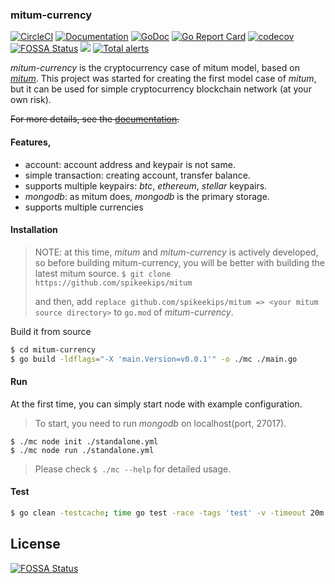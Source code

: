 ### mitum-currency

[![CircleCI](https://img.shields.io/circleci/project/github/spikeekips/mitum-currency/master.svg?style=flat-square&logo=circleci&label=circleci&cacheSeconds=60)](https://circleci.com/gh/spikeekips/mitum-currency/tree/master)
[![Documentation](https://readthedocs.org/projects/mitum-currency-doc/badge/?version=master)](https://mitum-currency-doc.readthedocs.io/en/latest/?badge=master)
[![GoDoc](https://godoc.org/github.com/golang/gddo?status.svg)](https://pkg.go.dev/github.com/spikeekips/mitum-currency?tab=overview)
[![Go Report Card](https://goreportcard.com/badge/github.com/spikeekips/mitum-currency)](https://goreportcard.com/report/github.com/spikeekips/mitum-currency)
[![codecov](https://codecov.io/gh/spikeekips/mitum-currency/branch/master/graph/badge.svg)](https://codecov.io/gh/spikeekips/mitum-currency)
[![FOSSA Status](https://app.fossa.com/api/projects/git%2Bgithub.com%2Fspikeekips%2Fmitum-currency.svg?type=shield)](https://app.fossa.com/projects/git%2Bgithub.com%2Fspikeekips%2Fmitum-currency?ref=badge_shield)
[![](https://tokei.rs/b1/github/spikeekips/mitum-currency?category=lines)](https://github.com/spikeekips/mitum-currency)
[![Total alerts](https://img.shields.io/lgtm/alerts/g/spikeekips/mitum-currency.svg?logo=lgtm&logoWidth=18)](https://lgtm.com/projects/g/spikeekips/mitum-currency/alerts/)

*mitum-currency* is the cryptocurrency case of mitum model, based on
[*mitum*](https://github.com/spikeekips/mitum). This project was started for
creating the first model case of *mitum*, but it can be used for simple
cryptocurrency blockchain network (at your own risk).

~~For more details, see the [documentation](https://mitum-currency-doc.readthedocs.io/en/latest/?badge=master).~~

#### Features,

* account: account address and keypair is not same.
* simple transaction: creating account, transfer balance.
* supports multiple keypairs: *btc*, *ethereum*, *stellar* keypairs.
* *mongodb*: as mitum does, *mongodb* is the primary storage.
* supports multiple currencies

#### Installation

> NOTE: at this time, *mitum* and *mitum-currency* is actively developed, so
before building mitum-currency, you will be better with building the latest
mitum source.
> `$ git clone https://github.com/spikeekips/mitum`
>
> and then, add `replace github.com/spikeekips/mitum => <your mitum source directory>` to `go.mod` of *mitum-currency*.

Build it from source
```sh
$ cd mitum-currency
$ go build -ldflags="-X 'main.Version=v0.0.1'" -o ./mc ./main.go
```

#### Run

At the first time, you can simply start node with example configuration.

> To start, you need to run *mongodb* on localhost(port, 27017).

```
$ ./mc node init ./standalone.yml
$ ./mc node run ./standalone.yml
```

> Please check `$ ./mc --help` for detailed usage.

#### Test

```sh
$ go clean -testcache; time go test -race -tags 'test' -v -timeout 20m ./... -run .
```


## License
[![FOSSA Status](https://app.fossa.com/api/projects/git%2Bgithub.com%2Fspikeekips%2Fmitum-currency.svg?type=large)](https://app.fossa.com/projects/git%2Bgithub.com%2Fspikeekips%2Fmitum-currency?ref=badge_large)